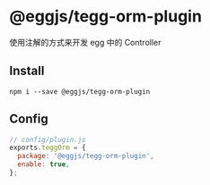 # @eggjs/tegg-orm-plugin

使用注解的方式来开发 egg 中的 Controller

## Install

```shell
npm i --save @eggjs/tegg-orm-plugin
```


## Config

```js
// config/plugin.js
exports.teggOrm = {
  package: '@eggjs/tegg-orm-plugin',
  enable: true,
};
```
